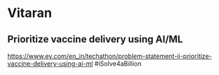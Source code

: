 # Vitaran 
## Prioritize vaccine delivery using AI/ML
https://www.ey.com/en_in/techathon/problem-statement-ii-prioritize-vaccine-delivery-using-ai-ml    #iSolve4aBillion
